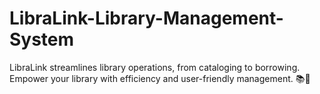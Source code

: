 # LibraLink-Library-Management-System
LibraLink streamlines library operations, from cataloging to borrowing. Empower your library with efficiency and user-friendly management. 📚🔗
